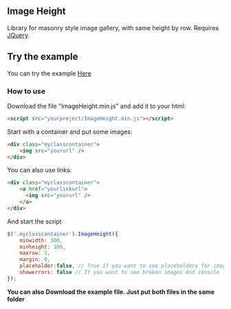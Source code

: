 ## Image Height
Library for masonry style image gallery, with same height by row. Requires [JQuery](https://code.jquery.com/).

## Try the example
You can try the example [Here](https://pskyvader.github.io/minilibs/JS/ImageHeight/)

### How to use 
Download the file "ImageHeight.min.js" and add it to your html:
```html
<script src="yourproject/ImageHeight.min.js"></script>
```
Start with a container and put some images:
```html
<div class="myclasscontainer">
    <img src="yoururl" />
</div>
```

You can also use links:
```html
<div class="myclasscontainer">
    <a href="yourlinkurl">
      <img src="yoururl" />
    </a>
</div>
```

And start the script

```javascript
$('.myclasscontainer').ImageHeight({
    minwidth: 300,
    minheight: 100,
    maxrow: 5,
    margin: 0,
    placeholder:false, // True If you want to see placeholders for images to be loaded, or False to wait until a line is completely loaded to show it
    showerrors: false // If you want to see broken images And console logs (images visibility overrided by placeholder)
});
```

**You can also Download the example file. Just put both files in the same folder**



